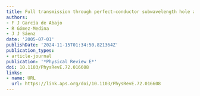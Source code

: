 ```yaml
---
title: Full transmission through perfect-conductor subwavelength hole arrays
authors:
- F J García de Abajo
- R Gómez-Medina
- J J Sáenz
date: '2005-07-01'
publishDate: '2024-11-15T01:34:50.821364Z'
publication_types:
- article-journal
publication: '*Physical Review E*'
doi: 10.1103/PhysRevE.72.016608
links:
- name: URL
  url: https://link.aps.org/doi/10.1103/PhysRevE.72.016608
---
```

